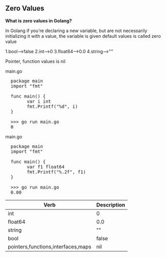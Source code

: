 ## Zero Values

**What is zero values in Golang?**

In Golang if you're declaring a new variable, but are not necessarily initializing it with a value, the variable is given default values is called zero value

1.bool-->false
2.int-->0
3.float64-->0.0
4.string-->""

Pointer, function values is nil

main.go
<pre>
  package main
  import "fmt"

  func main() {
        var i int
        fmt.Printf("%d", i)
  }

  >>> go run main.go
  0
</pre>

main.go
<pre>
  package main
  import "fmt"

  func main() {
        var f1 float64
        fmt.Printf("%.2f", f1)
  }

  >>> go run main.go
  0.00
</pre>

| Verb                                | Description   |
| ----------------------------------- | ------------- |
| int                                 | 0             |
| float64                             | 0.0           |
| string                              | ""            |
| bool                                | false         |
| pointers,functions,interfaces,maps  | nil           |
